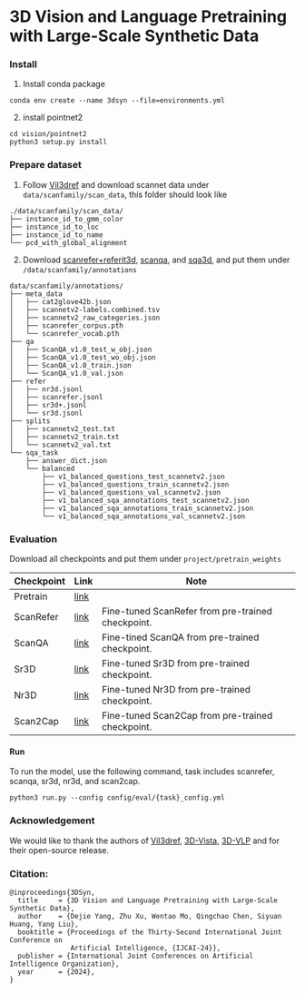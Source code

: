 # 3D Vision and Language Pretraining with Large-Scale Synthetic Data

### Install
1. Install conda package
```
conda env create --name 3dsyn --file=environments.yml
```

2. install pointnet2
```
cd vision/pointnet2
python3 setup.py install
```
### Prepare dataset
1. Follow [Vil3dref](https://github.com/cshizhe/vil3dref) and download scannet data under `data/scanfamily/scan_data`, this folder should look like
```
./data/scanfamily/scan_data/
├── instance_id_to_gmm_color
├── instance_id_to_loc
├── instance_id_to_name
└── pcd_with_global_alignment
```
2. Download [scanrefer+referit3d](https://github.com/cshizhe/vil3dref), [scanqa](https://github.com/ATR-DBI/ScanQA), and [sqa3d](https://github.com/SilongYong/SQA3D), and put them under `/data/scanfamily/annotations`

```
data/scanfamily/annotations/
├── meta_data
│   ├── cat2glove42b.json
│   ├── scannetv2-labels.combined.tsv
│   ├── scannetv2_raw_categories.json
│   ├── scanrefer_corpus.pth
│   └── scanrefer_vocab.pth
├── qa
│   ├── ScanQA_v1.0_test_w_obj.json
│   ├── ScanQA_v1.0_test_wo_obj.json
│   ├── ScanQA_v1.0_train.json
│   └── ScanQA_v1.0_val.json
├── refer
│   ├── nr3d.jsonl
│   ├── scanrefer.jsonl
│   ├── sr3d+.jsonl
│   └── sr3d.jsonl
├── splits
│   ├── scannetv2_test.txt
│   ├── scannetv2_train.txt
│   └── scannetv2_val.txt
└── sqa_task
    ├── answer_dict.json
    └── balanced
        ├── v1_balanced_questions_test_scannetv2.json
        ├── v1_balanced_questions_train_scannetv2.json
        ├── v1_balanced_questions_val_scannetv2.json
        ├── v1_balanced_sqa_annotations_test_scannetv2.json
        ├── v1_balanced_sqa_annotations_train_scannetv2.json
        └── v1_balanced_sqa_annotations_val_scannetv2.json
```


### Evaluation
Download all checkpoints and put them under `project/pretrain_weights`

| Checkpoint           | Link                                                         | Note                                              |
| :------------------- | ------------------------------------------------------------ | ------------------------------------------------- |
| Pretrain | [link](https://pan.baidu.com/s/1oyW4ZqmmJn-sp3vDLCaPYQ?pwd=45pu)||
| ScanRefer            | [link](https://pan.baidu.com/s/13JGq-nA0llWHZ0k0lySufw?pwd=agrk) | Fine-tuned ScanRefer from pre-trained checkpoint. |
| ScanQA               | [link](https://pan.baidu.com/s/123CkrlA67pBr295CGHFbsQ?pwd=r76v) | Fine-tined ScanQA from pre-trained checkpoint.    |
| Sr3D                 | [link](https://pan.baidu.com/s/123CkrlA67pBr295CGHFbsQ?pwd=r76v) | Fine-tuned Sr3D from pre-trained checkpoint.      |
| Nr3D                 | [link](https://pan.baidu.com/s/1g2fWLBFi0_c9Gt9EwgMnTQ?pwd=mrjs) | Fine-tuned Nr3D from pre-trained checkpoint.      |
| Scan2Cap             | [link](https://pan.baidu.com/s/1TTfboFXRV86yb2u5frkUKg?pwd=xurm) | Fine-tuned Scan2Cap from pre-trained checkpoint.  |

#### Run 
To run the model, use the following command, task includes scanrefer, scanqa, sr3d, nr3d, and scan2cap.
```
python3 run.py --config config/eval/{task}_config.yml
```

### Acknowledgement
We would like to thank the authors of [Vil3dref](https://github.com/cshizhe/vil3dref), [3D-Vista](https://github.com/3d-vista/3D-VisTA), [3D-VLP](https://github.com/leolyj/3D-VLP/tree/main) and for their open-source release.



### Citation:

```
@inproceedings{3DSyn,
  title     = {3D Vision and Language Pretraining with Large-Scale Synthetic Data},
  author    = {Dejie Yang, Zhu Xu, Wentao Mo, Qingchao Chen, Siyuan Huang, Yang Liu},
  booktitle = {Proceedings of the Thirty-Second International Joint Conference on
               Artificial Intelligence, {IJCAI-24}},
  publisher = {International Joint Conferences on Artificial Intelligence Organization},
  year      = {2024},
}

```
